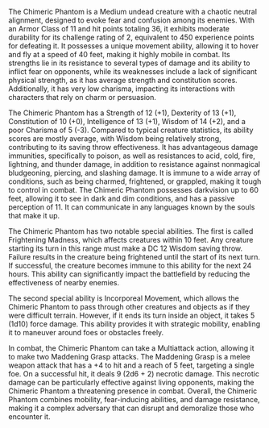 The Chimeric Phantom is a Medium undead creature with a chaotic neutral alignment, designed to evoke fear and confusion among its enemies. With an Armor Class of 11 and hit points totaling 36, it exhibits moderate durability for its challenge rating of 2, equivalent to 450 experience points for defeating it. It possesses a unique movement ability, allowing it to hover and fly at a speed of 40 feet, making it highly mobile in combat. Its strengths lie in its resistance to several types of damage and its ability to inflict fear on opponents, while its weaknesses include a lack of significant physical strength, as it has average strength and constitution scores. Additionally, it has very low charisma, impacting its interactions with characters that rely on charm or persuasion. 

The Chimeric Phantom has a Strength of 12 (+1), Dexterity of 13 (+1), Constitution of 10 (+0), Intelligence of 13 (+1), Wisdom of 14 (+2), and a poor Charisma of 5 (-3). Compared to typical creature statistics, its ability scores are mostly average, with Wisdom being relatively strong, contributing to its saving throw effectiveness. It has advantageous damage immunities, specifically to poison, as well as resistances to acid, cold, fire, lightning, and thunder damage, in addition to resistance against nonmagical bludgeoning, piercing, and slashing damage. It is immune to a wide array of conditions, such as being charmed, frightened, or grappled, making it tough to control in combat. The Chimeric Phantom possesses darkvision up to 60 feet, allowing it to see in dark and dim conditions, and has a passive perception of 11. It can communicate in any languages known by the souls that make it up.

The Chimeric Phantom has two notable special abilities. The first is called Frightening Madness, which affects creatures within 10 feet. Any creature starting its turn in this range must make a DC 12 Wisdom saving throw. Failure results in the creature being frightened until the start of its next turn. If successful, the creature becomes immune to this ability for the next 24 hours. This ability can significantly impact the battlefield by reducing the effectiveness of nearby enemies. 

The second special ability is Incorporeal Movement, which allows the Chimeric Phantom to pass through other creatures and objects as if they were difficult terrain. However, if it ends its turn inside an object, it takes 5 (1d10) force damage. This ability provides it with strategic mobility, enabling it to maneuver around foes or obstacles freely.

In combat, the Chimeric Phantom can take a Multiattack action, allowing it to make two Maddening Grasp attacks. The Maddening Grasp is a melee weapon attack that has a +4 to hit and a reach of 5 feet, targeting a single foe. On a successful hit, it deals 9 (2d6 + 2) necrotic damage. This necrotic damage can be particularly effective against living opponents, making the Chimeric Phantom a threatening presence in combat. Overall, the Chimeric Phantom combines mobility, fear-inducing abilities, and damage resistance, making it a complex adversary that can disrupt and demoralize those who encounter it.